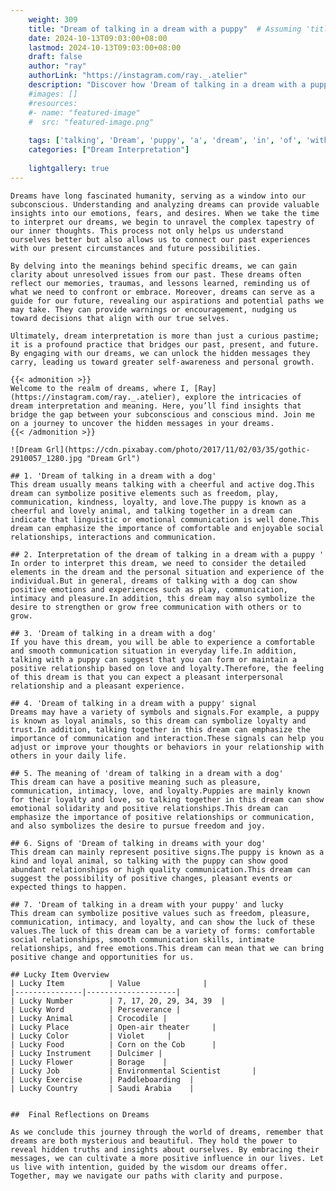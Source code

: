```yaml
---
    weight: 309
    title: "Dream of talking in a dream with a puppy"  # Assuming 'title' column exists
    date: 2024-10-13T09:03:00+08:00
    lastmod: 2024-10-13T09:03:00+08:00
    draft: false
    author: "ray"
    authorLink: "https://instagram.com/ray._.atelier"
    description: "Discover how 'Dream of talking in a dream with a puppy' can interpret your future and uncover its significant meanings in your life."
    #images: []
    #resources:
    #- name: "featured-image"
    #  src: "featured-image.png"
    
    tags: ['talking', 'Dream', 'puppy', 'a', 'dream', 'in', 'of', 'with']
    categories: ["Dream Interpretation"]
    
    lightgallery: true
---
```

    
    Dreams have long fascinated humanity, serving as a window into our subconscious. Understanding and analyzing dreams can provide valuable insights into our emotions, fears, and desires. When we take the time to interpret our dreams, we begin to unravel the complex tapestry of our inner thoughts. This process not only helps us understand ourselves better but also allows us to connect our past experiences with our present circumstances and future possibilities.
    
    By delving into the meanings behind specific dreams, we can gain clarity about unresolved issues from our past. These dreams often reflect our memories, traumas, and lessons learned, reminding us of what we need to confront or embrace. Moreover, dreams can serve as a guide for our future, revealing our aspirations and potential paths we may take. They can provide warnings or encouragement, nudging us toward decisions that align with our true selves.
    
    Ultimately, dream interpretation is more than just a curious pastime; it is a profound practice that bridges our past, present, and future. By engaging with our dreams, we can unlock the hidden messages they carry, leading us toward greater self-awareness and personal growth.
    
    {{< admonition >}}
    Welcome to the realm of dreams, where I, [Ray](https://instagram.com/ray._.atelier), explore the intricacies of dream interpretation and meaning. Here, you’ll find insights that bridge the gap between your subconscious and conscious mind. Join me on a journey to uncover the hidden messages in your dreams.
    {{< /admonition >}}
    
    ![Dream Grl](https://cdn.pixabay.com/photo/2017/11/02/03/35/gothic-2910057_1280.jpg "Dream Grl")
    
    ## 1. 'Dream of talking in a dream with a dog'
    This dream usually means talking with a cheerful and active dog.This dream can symbolize positive elements such as freedom, play, communication, kindness, loyalty, and love.The puppy is known as a cheerful and lovely animal, and talking together in a dream can indicate that linguistic or emotional communication is well done.This dream can emphasize the importance of comfortable and enjoyable social relationships, interactions and communication.
    
    ## 2. Interpretation of the dream of talking in a dream with a puppy '
    In order to interpret this dream, we need to consider the detailed elements in the dream and the personal situation and experience of the individual.But in general, dreams of talking with a dog can show positive emotions and experiences such as play, communication, intimacy and pleasure.In addition, this dream may also symbolize the desire to strengthen or grow free communication with others or to grow.
    
    ## 3. 'Dream of talking in a dream with a dog'
    If you have this dream, you will be able to experience a comfortable and smooth communication situation in everyday life.In addition, talking with a puppy can suggest that you can form or maintain a positive relationship based on love and loyalty.Therefore, the feeling of this dream is that you can expect a pleasant interpersonal relationship and a pleasant experience.
    
    ## 4. 'Dream of talking in a dream with a puppy' signal
    Dreams may have a variety of symbols and signals.For example, a puppy is known as loyal animals, so this dream can symbolize loyalty and trust.In addition, talking together in this dream can emphasize the importance of communication and interaction.These signals can help you adjust or improve your thoughts or behaviors in your relationship with others in your daily life.
    
    ## 5. The meaning of 'dream of talking in a dream with a dog'
    This dream can have a positive meaning such as pleasure, communication, intimacy, love, and loyalty.Puppies are mainly known for their loyalty and love, so talking together in this dream can show emotional solidarity and positive relationships.This dream can emphasize the importance of positive relationships or communication, and also symbolizes the desire to pursue freedom and joy.
    
    ## 6. Signs of 'Dream of talking in dreams with your dog'
    This dream can mainly represent positive signs.The puppy is known as a kind and loyal animal, so talking with the puppy can show good abundant relationships or high quality communication.This dream can suggest the possibility of positive changes, pleasant events or expected things to happen.
    
    ## 7. 'Dream of talking in a dream with your puppy' and lucky
    This dream can symbolize positive values such as freedom, pleasure, communication, intimacy, and loyalty, and can show the luck of these values.The luck of this dream can be a variety of forms: comfortable social relationships, smooth communication skills, intimate relationships, and free emotions.This dream can mean that we can bring positive change and opportunities for us.
    
    ## Lucky Item Overview
    | Lucky Item          | Value              |
    |---------------|--------------------|
    | Lucky Number        | 7, 17, 20, 29, 34, 39  |
    | Lucky Word          | Perseverance |
    | Lucky Animal        | Crocodile |
    | Lucky Place         | Open-air theater     |
    | Lucky Color         | Violet     |
    | Lucky Food          | Corn on the Cob      |
    | Lucky Instrument    | Dulcimer |
    | Lucky Flower        | Borage    |
    | Lucky Job           | Environmental Scientist       |
    | Lucky Exercise      | Paddleboarding  |
    | Lucky Country       | Saudi Arabia    |
    
    
    ##  Final Reflections on Dreams
    
    As we conclude this journey through the world of dreams, remember that dreams are both mysterious and beautiful. They hold the power to reveal hidden truths and insights about ourselves. By embracing their messages, we can cultivate a more positive influence in our lives. Let us live with intention, guided by the wisdom our dreams offer. Together, may we navigate our paths with clarity and purpose.
    